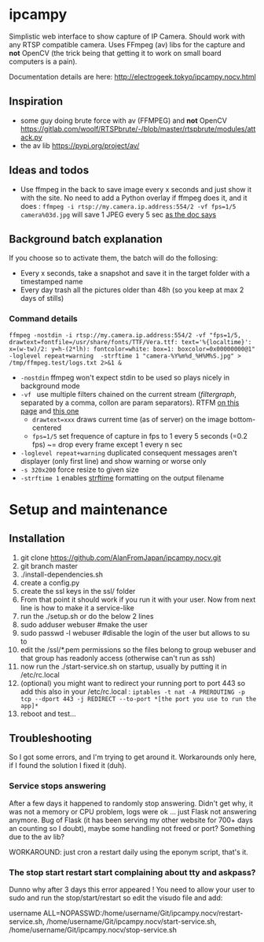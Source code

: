# ipcampy
Simplistic web interface to show capture of IP Camera. Should work with any RTSP compatible camera.
Uses FFmpeg (av) libs for the capture and **not** OpenCV (the trick being that getting it to work on small board computers is a pain).

Documentation details are here: http://electrogeek.tokyo/ipcampy.nocv.html

## Inspiration

- some guy doing brute force with av (FFMPEG) and **not** OpenCV https://gitlab.com/woolf/RTSPbrute/-/blob/master/rtspbrute/modules/attack.py
- the av lib https://pypi.org/project/av/

## Ideas and todos

- Use ffmpeg in the back to save image every x seconds and just show it with the site. No need to add a Python overlay if ffmpeg does it, and it does : `ffmpeg -i rtsp://my.camera.ip.address:554/2 -vf fps=1/5  camera%03d.jpg` will save 1 JPEG every 5 sec [as the doc says](https://trac.ffmpeg.org/wiki/Create%20a%20thumbnail%20image%20every%20X%20seconds%20of%20the%20video)

## Background batch explanation
If you choose so to activate them, the batch will do the follosing:
- Every x seconds, take a snapshot and save it in the target folder with a timestamped name
- Every day trash all the pictures older than 48h (so you keep at max 2 days of stills)

### Command details
`ffmpeg -nostdin -i rtsp://my.camera.ip.address:554/2 -vf "fps=1/5, drawtext=fontfile=/usr/share/fonts/TTF/Vera.ttf: text='%{localtime}': x=(w-tw)/2: y=h-(2*lh): fontcolor=white: box=1: boxcolor=0x00000000@1" -loglevel repeat+warning  -strftime 1 "camera-%Y%m%d_%H%M%S.jpg" > /tmp/ffmpeg.test/logs.txt 2>&1 &`

- `-nostdin` ffmpeg won't expect stdin to be used so plays nicely in background mode
- `-vf ` use multiple filters chained on the current stream (*filtergraph*, separated by a comma, collon are param separators). RTFM [on this page](https://ffmpeg.org/ffmpeg-filters.html) and [this one](https://trac.ffmpeg.org/wiki/FilteringGuide)
    - `drawtext=xxx` draws current time (as of server) on the image bottom-centered 
    - `fps=1/5` set frequence of capture in fps to 1 every 5 seconds (=0.2 fps) ~= drop every frame except 1 every n sec
- `-loglevel repeat+warning` duplicated consequent messages aren't displayer (only first line) and show warning or worse only
- `-s 320x200` force resize to given size
- `-strftime 1` enables [strftime](https://man7.org/linux/man-pages/man3/strftime.3.html) formatting on the output filename 

# Setup and maintenance 

## Installation

1. git clone https://github.com/AlanFromJapan/ipcampy.nocv.git
1. git branch master 
1. ./install-dependencies.sh
1. create a config.py
1. create the ssl keys in the ssl/ folder
1. From that point it should work if you run it with your user. Now from next line is how to make it a service-like
1. run the ./setup.sh or do the below 2 lines
1. sudo adduser webuser  #make the user
1. sudo passwd -l webuser #disable the login of the user but allows to su to
1. edit the /ssl/*.pem permissions so the files belong to group webuser and that group has readonly access (otherwise can't run as ssh)
1. now run the ./start-service.sh on startup, usually by putting it in /etc/rc.local
1. (optional) you might want to redirect your running port to port 443 so add this also in your /etc/rc.local : `iptables -t nat -A PREROUTING -p tcp --dport 443 -j REDIRECT --to-port *[the port you use to run the app]*` 
1. reboot and test...

## Troubleshooting

So I got some errors, and I'm trying to get around it. Workarounds only here, if I found the solution I fixed it (duh).

### Service stops answering

After a few days it happened to randomly stop answering. Didn't get why, it was not a memory or CPU problem, logs were ok ... just Flask not answering anymore. Bug of Flask (it has been serving my other website for 700+ days an counting so I doubt), maybe some handling not freed or port? Something due to the av lib?

WORKAROUND: just cron a restart daily using the eponym script, that's it.

### The stop start restart start complaining about tty and askpass?

Dunno why after 3 days this error appeared ! You need to allow your user to sudo and run the stop/start/restart so edit the visudo file and add:

username ALL=NOPASSWD:/home/username/Git/ipcampy.nocv/restart-service.sh, /home/username/Git/ipcampy.nocv/start-service.sh, /home/username/Git/ipcampy.nocv/stop-service.sh
